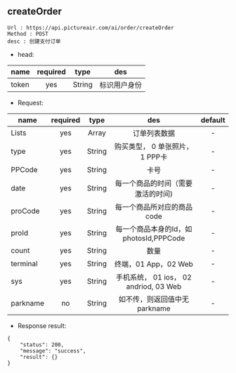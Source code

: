 

createOrder
---

```
Url : https://api.pictureair.com/ai/order/createOrder
Method : POST 
desc : 创建支付订单
```

* head:

|name|required|type|des|
| ------------- |:-------------:|:-------------:|:---------------------------------------:|
| token | yes | String | 标识用户身份 | 

* Request:

|name|required|type|des|default|
| ------------- |:-------------:|:-------------:|:---------------------------------------:|:-------------:|
| Lists | yes | Array | 订单列表数据 | - |
| type | yes | String | 购买类型， 0 单张照片， 1 PPP卡 | - |
| PPCode | yes | String | 卡号 | - |
| date | yes | String | 每一个商品的时间（需要激活的时间) | - |
| proCode | yes | String | 每一个商品所对应的商品code | - |
| proId | yes | String | 每一个商品本身的Id，如photosId,PPPCode | - |
| count | yes | String | 数量 | - |
| terminal | yes | String | 终端，01 App，02 Web | - |
| sys | yes | String | 手机系统， 01 ios， 02 andriod, 03 Web | - |
| parkname | no | String | 如不传，则返回值中无parkname | - |

* Response result:
```
{
    "status": 200,
    "message": "success",
    "result": {}
}
```
